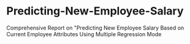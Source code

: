 # Predicting-New-Employee-Salary
Comprehensive Report on "Predicting New Employee Salary Based on Current Employee Attributes Using Multiple Regression Mode
